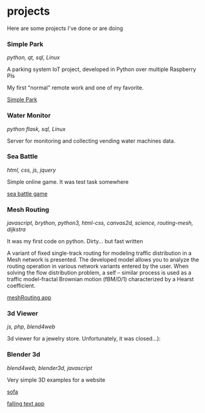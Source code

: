 # projects

Here are some projects I've done or are doing

### Simple Park
*python, qt, sql, Linux*

A parking system IoT project, developed in Python over multiple Raspberry PIs

My first "normal" remote work and one of my favorite.

[Simple Park](https://simplepark.com.au/ "Simple Park")

### Water Monitor
*python flask, sql, Linux*

Server for monitoring and collecting vending water machines data. 

### Sea Battle
*html, css, js, jquery*

Simple online game. It was test task somewhere

[sea battle game](http://alexeinemkov.github.io/seaBattle "sea battle")

### Mesh Routing
*javascript, brython, python3, html-css, canvas2d, science, routing-mesh, dijkstra*

It was my first code on python. Dirty... but fast written

A variant of fixed single-track routing for modeling traffic distribution in a Mesh network is presented. The developed model allows you to analyze the routing operation in various network variants entered by the user. When solving the flow distribution problem, a self – similar process is used as a traffic model-fractal Brownian motion (fBM/D/1) characterized by a Hearst coefficient.

[meshRouting app](http://alexeinemkov.github.io/meshRouting "mesh routing")


### 3d Viewer
*js, php, blend4web*

3d viewer for a jewelry store. Unfortunately, it was closed...):

### Blender 3d
*blend4web, blender3d, javascript*

Very simple 3D examples for a website

[sofa](https://alexeinemkov.github.io/blender3d/projects/divan/divan.html)

[falling text app](https://alexeinemkov.github.io/blender3d/projects/fallingText_app/index.html)





